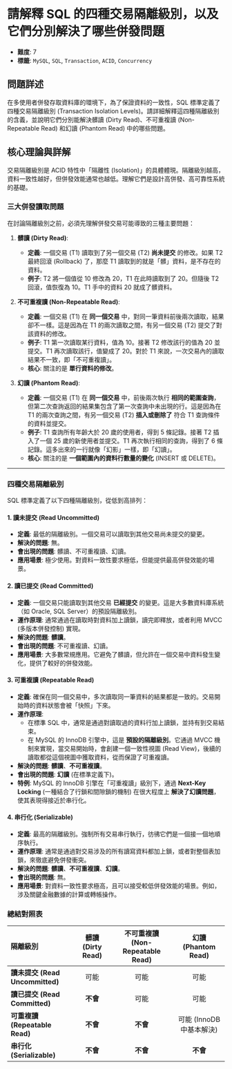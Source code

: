 # 請解釋 SQL 的四種交易隔離級別，以及它們分別解決了哪些併發問題

- **難度**: 7
- **標籤**: `MySQL`, `SQL`, `Transaction`, `ACID`, `Concurrency`

## 問題詳述

在多使用者併發存取資料庫的環境下，為了保證資料的一致性，SQL 標準定義了四種交易隔離級別 (Transaction Isolation Levels)。請詳細解釋這四種隔離級別的含義，並說明它們分別能解決髒讀 (Dirty Read)、不可重複讀 (Non-Repeatable Read) 和幻讀 (Phantom Read) 中的哪些問題。

## 核心理論與詳解

交易隔離級別是 ACID 特性中「隔離性 (Isolation)」的具體體現。隔離級別越高，資料一致性越好，但併發效能通常也越低。理解它們是設計高併發、高可靠性系統的基礎。

### 三大併發讀取問題

在討論隔離級別之前，必須先理解併發交易可能導致的三種主要問題：

1. **髒讀 (Dirty Read)**:
    - **定義**: 一個交易 (T1) 讀取到了另一個交易 (T2) **尚未提交** 的修改。如果 T2 最終回滾 (Rollback) 了，那麼 T1 讀取到的就是「髒」資料，是不存在的資料。
    - **例子**: T2 將一個值從 10 修改為 20，T1 在此時讀取到了 20。但隨後 T2 回滾，值恢復為 10。T1 手中的資料 20 就成了髒資料。

2. **不可重複讀 (Non-Repeatable Read)**:
    - **定義**: 一個交易 (T1) 在 **同一個交易** 中，對同一筆資料前後兩次讀取，結果卻不一樣。這是因為在 T1 的兩次讀取之間，有另一個交易 (T2) 提交了對該資料的修改。
    - **例子**: T1 第一次讀取某行資料，值為 10。接著 T2 修改該行的值為 20 並提交。T1 再次讀取該行，值變成了 20。對於 T1 來說，一次交易內的讀取結果不一致，即「不可重複讀」。
    - **核心**: 關注的是 **單行資料的修改**。

3. **幻讀 (Phantom Read)**:
    - **定義**: 一個交易 (T1) 在 **同一個交易** 中，前後兩次執行 **相同的範圍查詢**，但第二次查詢返回的結果集包含了第一次查詢中未出現的行。這是因為在 T1 的兩次查詢之間，有另一個交易 (T2) **插入或刪除了** 符合 T1 查詢條件的資料並提交。
    - **例子**: T1 查詢所有年齡大於 20 歲的使用者，得到 5 條記錄。接著 T2 插入了一個 25 歲的新使用者並提交。T1 再次執行相同的查詢，得到了 6 條記錄。這多出來的一行就像「幻影」一樣，即「幻讀」。
    - **核心**: 關注的是 **一個範圍內的資料行數量的變化** (INSERT 或 DELETE)。

---

### 四種交易隔離級別

SQL 標準定義了以下四種隔離級別，從低到高排列：

#### 1. 讀未提交 (Read Uncommitted)

- **定義**: 最低的隔離級別。一個交易可以讀取到其他交易尚未提交的變更。
- **解決的問題**: 無。
- **會出現的問題**: 髒讀、不可重複讀、幻讀。
- **應用場景**: 極少使用。對資料一致性要求極低，但能提供最高併發效能的場景。

#### 2. 讀已提交 (Read Committed)

- **定義**: 一個交易只能讀取到其他交易 **已經提交** 的變更。這是大多數資料庫系統（如 Oracle, SQL Server）的預設隔離級別。
- **運作原理**: 通常通過在讀取時對資料加上讀鎖，讀完即釋放，或者利用 MVCC (多版本併發控制) 實現。
- **解決的問題**: **髒讀**。
- **會出現的問題**: 不可重複讀、幻讀。
- **應用場景**: 大多數常規應用。它避免了髒讀，但允許在一個交易中資料發生變化，提供了較好的併發效能。

#### 3. 可重複讀 (Repeatable Read)

- **定義**: 確保在同一個交易中，多次讀取同一筆資料的結果都是一致的。交易開始時的資料狀態會被「快照」下來。
- **運作原理**:
  - 在標準 SQL 中，通常是通過對讀取過的資料行加上讀鎖，並持有到交易結束。
  - 在 MySQL 的 InnoDB 引擎中，這是 **預設的隔離級別**。它通過 MVCC 機制來實現，當交易開始時，會創建一個一致性視圖 (Read View)，後續的讀取都從這個視圖中獲取資料，從而保證了可重複讀。
- **解決的問題**: **髒讀**、**不可重複讀**。
- **會出現的問題**: **幻讀** (在標準定義下)。
- **特例**: MySQL 的 InnoDB 引擎在「可重複讀」級別下，通過 **Next-Key Locking** (一種結合了行鎖和間隙鎖的機制) 在很大程度上 **解決了幻讀問題**，使其表現得接近於串行化。

#### 4. 串行化 (Serializable)

- **定義**: 最高的隔離級別。強制所有交易串行執行，彷彿它們是一個接一個地順序執行。
- **運作原理**: 通常是通過對交易涉及的所有讀寫資料都加上鎖，或者對整個表加鎖，來徹底避免併發衝突。
- **解決的問題**: **髒讀**、**不可重複讀**、**幻讀**。
- **會出現的問題**: 無。
- **應用場景**: 對資料一致性要求極高，且可以接受較低併發效能的場景。例如，涉及關鍵金融數據的計算或轉帳操作。

### 總結對照表

| 隔離級別 | 髒讀 (Dirty Read) | 不可重複讀 (Non-Repeatable Read) | 幻讀 (Phantom Read) |
| :--- | :---: | :---: | :---: |
| **讀未提交 (Read Uncommitted)** | 可能 | 可能 | 可能 |
| **讀已提交 (Read Committed)** | **不會** | 可能 | 可能 |
| **可重複讀 (Repeatable Read)** | **不會** | **不會** | 可能 (InnoDB 中基本解決) |
| **串行化 (Serializable)** | **不會** | **不會** | **不會** |
